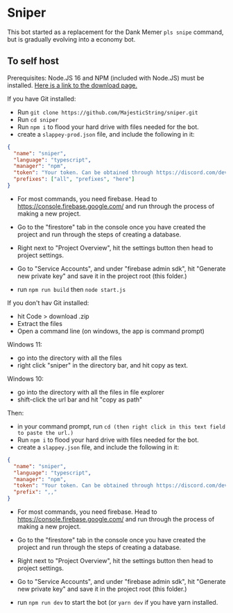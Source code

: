 # Sniper

This bot started as a replacement for the Dank Memer `pls snipe` command, but is gradually evolving into a economy bot.

## To self host

Prerequisites: Node.JS 16 and NPM (included with Node.JS) must be installed. [Here is a link to the download page.](https://nodejs.org/en/download/current/)

If you have Git installed:

- Run `git clone https://github.com/MajesticString/sniper.git`
- Run `cd sniper`
- Run `npm i` to flood your hard drive with files needed for the bot.
- create a `slappey-prod.json` file, and include the following in it:

```json
{
  "name": "sniper",
  "language": "typescript",
  "manager": "npm",
  "token": "Your token. Can be obtained through https://discord.com/developers/applications . Create an app, head to the bot tab, and hit add a bot. Then, hit copy underneath the token field. ",
  "prefixes": ["all", "prefixes", "here"]
}
```

- For most commands, you need firebase. Head to https://console.firebase.google.com/ and run through the process of making a new project.
- Go to the "firestore" tab in the console once you have created the project and run through the steps of creating a database.
- Right next to "Project Overview", hit the settings button then head to project settings.
- Go to "Service Accounts", and under "firebase admin sdk", hit "Generate new private key" and save it in the project root (this folder.)

- run `npm run build` then `node start.js`

If you don't hav Git installed:

- hit Code > download .zip
- Extract the files
- Open a command line (on windows, the app is command prompt)

Windows 11:

- go into the directory with all the files
- right click "sniper" in the directory bar, and hit copy as text.

Windows 10:

- go into the directory with all the files in file explorer
- shift-click the url bar and hit "copy as path"

Then:

- in your command prompt, run `cd (then right click in this text field to paste the url.)`
- Run `npm i` to flood your hard drive with files needed for the bot.
- create a `slappey.json` file, and include the following in it:

```json
{
  "name": "sniper",
  "language": "typescript",
  "manager": "npm",
  "token": "Your token. Can be obtained through https://discord.com/developers/applications . Create an app, head to the bot tab, and hit add a bot. Then, hit copy underneath the token field. ",
  "prefix": ",,"
}
```

- For most commands, you need firebase. Head to https://console.firebase.google.com/ and run through the process of making a new project.
- Go to the "firestore" tab in the console once you have created the project and run through the steps of creating a database.
- Right next to "Project Overview", hit the settings button then head to project settings.
- Go to "Service Accounts", and under "firebase admin sdk", hit "Generate new private key" and save it in the project root (this folder.)

- run `npm run dev` to start the bot (or `yarn dev` if you have yarn installed.
